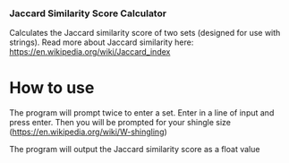 ### Jaccard Similarity Score Calculator

Calculates the Jaccard similarity score of two sets (designed for use with strings). Read more about Jaccard similarity here: https://en.wikipedia.org/wiki/Jaccard_index

# How to use

The program will prompt twice to enter a set. Enter in a line of input and press enter. Then you will be prompted for your shingle size (https://en.wikipedia.org/wiki/W-shingling)

The program will output the Jaccard similarity score as a float value
